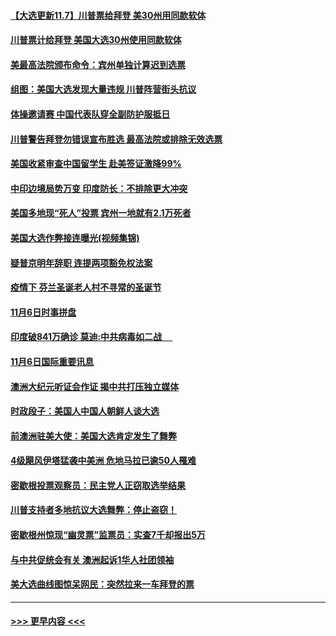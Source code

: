 #### [【大选更新11.7】川普票给拜登 美30州用同款软体](../pages/prog202/a102981406.md?t=11080051) 
#### [川普票计给拜登 美国大选30州使用同款软体](../pages/prog202/a102981387.md?t=11080051) 
#### [美最高法院颁布命令：宾州单独计算迟到选票](../pages/prog202/a102981329.md?t=11080051) 
#### [组图：美国大选发现大量违规 川普阵营街头抗议](../pages/prog202/a102981133.md?t=11080051) 
#### [体操邀请赛 中国代表队穿全副防护服抵日](../pages/prog202/a102981150.md?t=11080051) 
#### [川普警告拜登勿错误宣布胜选 最高法院或排除无效选票](../pages/prog202/a102981091.md?t=11080051) 
#### [美国收紧审查中国留学生 赴美签证激降99%](../pages/prog202/a102981128.md?t=11080051) 
#### [中印边境局势万变 印度防长：不排除更大冲突](../pages/prog202/a102981116.md?t=11080051) 
#### [美国多地现“死人”投票 宾州一地就有2.1万死者](../pages/prog202/a102981089.md?t=11080051) 
#### [美国大选作弊接连曝光(视频集锦)](../pages/prog202/a102981021.md?t=11080051) 
#### [疑普京明年辞职 连提两项豁免权法案](../pages/prog202/a102980685.md?t=11080051) 
#### [疫情下 芬兰圣诞老人村不寻常的圣诞节](../pages/prog202/a102980913.md?t=11080051) 
#### [11月6日时事拼盘](../pages/prog202/a102980906.md?t=11080051) 
#### [印度破841万确诊 莫迪:中共病毒如二战  　](../pages/prog202/a102980750.md?t=11080051) 
#### [11月6日国际重要讯息](../pages/prog202/a102980583.md?t=11080051) 
#### [澳洲大纪元听证会作证 揭中共打压独立媒体](../pages/prog202/a102980509.md?t=11080051) 
#### [时政段子：美国人中国人朝鲜人谈大选](../pages/prog202/a102980510.md?t=11080051) 
#### [前澳洲驻美大使：美国大选肯定发生了舞弊](../pages/prog202/a102980492.md?t=11080051) 
#### [4级飓风伊塔猛袭中美洲 危地马拉已逾50人罹难](../pages/prog202/a102980382.md?t=11080051) 
#### [密歇根投票观察员：民主党人正窃取选举结果](../pages/prog202/a102980312.md?t=11080051) 
#### [川普支持者多地抗议大选舞弊：停止盗窃！](../pages/prog202/a102980292.md?t=11080051) 
#### [密歇根州惊现“幽灵票”监票员：实查7千却报出5万](../pages/prog202/a102980278.md?t=11080051) 
#### [与中共促统会有关 澳洲起诉1华人社团领袖](../pages/prog202/a102979677.md?t=11080051) 
#### [美大选曲线图惊呆网民：突然拉来一车拜登的票](../pages/prog202/a102980229.md?t=11080051) 

----
#### [ >>> 更早内容 <<< ](../indexes/prog202-earlier.md)
